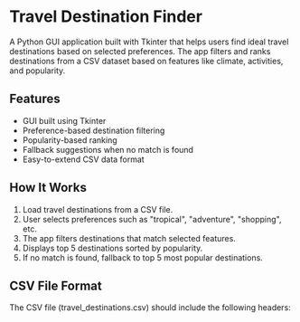 # Travel Destination Finder

A Python GUI application built with Tkinter that helps users find ideal travel destinations based on selected preferences. The app filters and ranks destinations from a CSV dataset based on features like climate, activities, and popularity.

## Features

- GUI built using Tkinter
- Preference-based destination filtering
- Popularity-based ranking
- Fallback suggestions when no match is found
- Easy-to-extend CSV data format

## How It Works

1. Load travel destinations from a CSV file.
2. User selects preferences such as "tropical", "adventure", "shopping", etc.
3. The app filters destinations that match selected features.
4. Displays top 5 destinations sorted by popularity.
5. If no match is found, fallback to top 5 most popular destinations.

## CSV File Format

The CSV file (travel_destinations.csv) should include the following headers:
